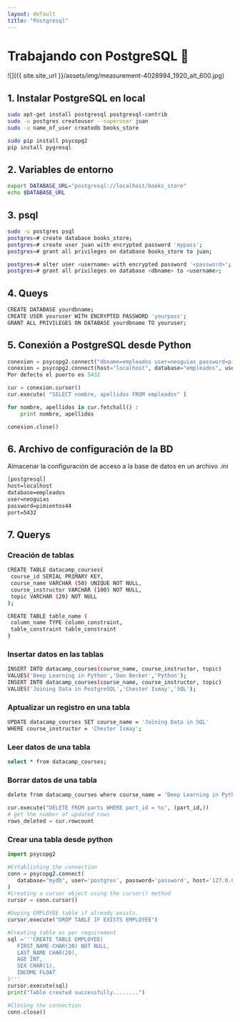 ```yaml
---
layout: default
title: "Postgresql"
---
```


# Trabajando con PostgreSQL :snake:

![]({{ site.site_url }}/assets/img/measurement-4028994_1920_alt_600.jpg)

## 1. Instalar PostgreSQL en local

```bash
sudo apt-get install postgresql postgresql-contrib
sudo -u postgres createuser --superuser juan
sudo -u name_of_user createdb books_store

sudo pip install psycopg2
pip install pygresql
```


## 2. Variables de entorno

```bash
export DATABASE_URL="postgresql://localhost/books_store"
echo $DATABASE_URL
```

## 3. psql

```bash
sudo -u postgres psql
postgres=# create database books_store;
postgres=# create user juan with encrypted password 'mypass';
postgres=# grant all privileges on database books_store to juan;

postgres=# alter user <username> with encrypted password '<password>';
postgres=# grant all privileges on database <dbname> to <username>;
```

## 4. Queys

```bash
CREATE DATABASE yourdbname;
CREATE USER youruser WITH ENCRYPTED PASSWORD 'yourpass';
GRANT ALL PRIVILEGES ON DATABASE yourdbname TO youruser;
```

## 5. Conexión a PostgreSQL desde Python

```python
conexion = psycopg2.connect("dbname=empleados user=neoguias password=pimientos44")
conexion = psycopg2.connect(host="localhost", database="empleados", user="neoguias", password="pimientos44")
Por defecto el puerto es 5432
```

```python
cur = conexion.cursor()
cur.execute( "SELECT nombre, apellidos FROM empleados" )

for nombre, apellidos in cur.fetchall() :
    print nombre, apellidos

conexion.close()
```

## 6. Archivo de configuración de la BD

 Almacenar la configuración de acceso a la base de datos en un archivo .ini

```txt
[postgresql]
host=localhost
database=empleados
user=neoguias
password=pimientos44
port=5432
```

## 7. Querys

### Creación de tablas

```bash
CREATE TABLE datacamp_courses(
 course_id SERIAL PRIMARY KEY,
 course_name VARCHAR (50) UNIQUE NOT NULL,
 course_instructor VARCHAR (100) NOT NULL,
 topic VARCHAR (20) NOT NULL
);
```

```bash
CREATE TABLE table_name (
 column_name TYPE column_constraint,
 table_constraint table_constraint
)
```


### Insertar datos en las tablas

```bash
INSERT INTO datacamp_courses(course_name, course_instructor, topic)
VALUES('Deep Learning in Python','Dan Becker','Python');
INSERT INTO datacamp_courses(course_name, course_instructor, topic)
VALUES('Joining Data in PostgreSQL','Chester Ismay','SQL');
```

### Aptualizar un registro en una tabla

```bash
UPDATE datacamp_courses SET course_name = 'Joining Data in SQL'
WHERE course_instructor = 'Chester Ismay';
```

### Leer datos de una tabla

```bash
select * from datacamp_courses;
```

### Borrar datos de una tabla

```bash
delete from datacamp_courses where course_name = 'Deep Learning in Python';
```

```python
cur.execute("DELETE FROM parts WHERE part_id = %s", (part_id,))
# get the number of updated rows
rows_deleted = cur.rowcount
```

### Crear una tabla desde python

```python
import psycopg2

#Establishing the connection
conn = psycopg2.connect(
   database="mydb", user='postgres', password='password', host='127.0.0.1', port= '5432'
)
#Creating a cursor object using the cursor() method
cursor = conn.cursor()

#Doping EMPLOYEE table if already exists.
cursor.execute("DROP TABLE IF EXISTS EMPLOYEE")

#Creating table as per requirement
sql ='''CREATE TABLE EMPLOYEE(
   FIRST_NAME CHAR(20) NOT NULL,
   LAST_NAME CHAR(20),
   AGE INT,
   SEX CHAR(1),
   INCOME FLOAT
)'''
cursor.execute(sql)
print("Table created successfully........")

#Closing the connection
conn.close()
```














